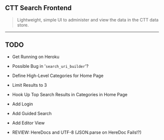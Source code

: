 ## CTT Search Frontend

> Lightweight, simple UI to administer and view the data in the CTT data store.

---

## TODO

- Get Running on Heroku
- Possible Bug in '`search_uri_builder`'?
- Define High-Level Categories for Home Page
- Limit Results to 3
- Hook Up Top Search Results in Categories in Home Page
- Add Login
- Add Guided Search
- Add Editor View

- REVIEW: HereDocs and UTF-8 (JSON.parse on HereDoc Fails!?)